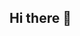 ## Hi there 👋

<!--
**GLINTDD/GLINTDD** is a ✨ _special_ ✨ repository because its `README.md` (this file) appears on your GitHub profile.

Here are some ideas to get you started:

- 🔭 I’m currently working on software Engineering...
- 🌱 I’m currently learning and specializing on AI and Machine learning...
- 👯 I’m looking to collaborate on close partnership with Homabay County...
- 🤔 I’m looking for help with finances...
- 💬 Ask me about my progress ...
- 📫 How to reach me: +254705852143...
- 😄 Pronouns: DD...
- ⚡ Fun fact: ...
-->
